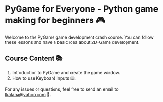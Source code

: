 # PyGame for Everyone - Python game making for beginners 🎮

Welcome to the PyGame game development crash course. You can follow these lessons and have a basic idea about 2D-Game development.

## Course Content 📚

1. Introduction to PyGame and create the game window.
2. How to use Keyboard Inputs ⌨️.

For any issues or questions, feel free to send an email to lkalana@yahoo.com 📧.
